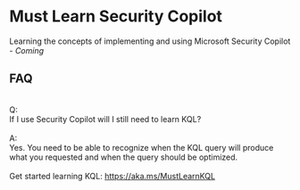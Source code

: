 # Must Learn Security Copilot<br>

Learning the concepts of implementing and using Microsoft Security Copilot - *Coming*

## FAQ<br>

<br>Q:</br> If I use Security Copilot will I still need to learn KQL?<br>
<br>A:</br> Yes. You need to be able to recognize when the KQL query will produce what you requested and when the query should be optimized.
<br><br>
Get started learning KQL: https://aka.ms/MustLearnKQL
